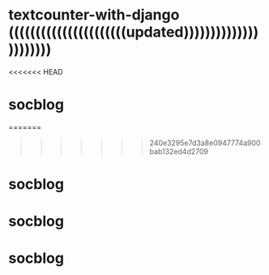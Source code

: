 # textcounter-with-django ((((((((((((((((((((((updated))))))))))))))))))))))
<<<<<<< HEAD

# socblog
=======
>>>>>>> 240e3295e7d3a8e0947774a900bab132ed4d2709
# socblog
# socblog
# socblog
